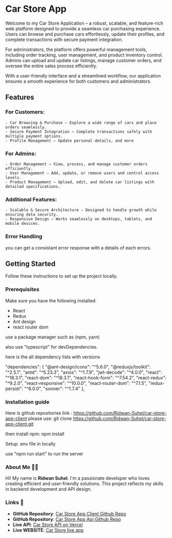 # Car Store App

Welcome to my Car Store Application – a robust, scalable, and feature-rich web platform designed to provide a seamless car purchasing experience. Users can browse and purchase cars effortlessly, update their profiles, and complete transactions with secure payment integration.

For administrators, the platform offers powerful management tools, including order tracking, user management, and product inventory control. Admins can upload and update car listings, manage customer orders, and oversee the entire sales process efficiently.

With a user-friendly interface and a streamlined workflow, our application ensures a smooth experience for both customers and administrators.

## Features 

### For Customers:
    - Car Browsing & Purchase – Explore a wide range of cars and place orders seamlessly.
    - Secure Payment Integration – Complete transactions safely with multiple payment options.
    - Profile Management – Update personal details, and more
### For Admins:
    - Order Management – View, process, and manage customer orders efficiently.
    - User Management – Add, update, or remove users and control access levels.
    - Product Management – Upload, edit, and delete car listings with detailed specifications.
### Additional Features:
    - Scalable & Secure Architecture – Designed to handle growth while ensuring data security.
    - Responsive Design – Works seamlessly on desktops, tablets, and mobile devices.

### Error Handling
you can get a consistant error response with a details of each errors.

## Getting Started
Follow these instructions to set up the project locally.

### Prerequisites
Make sure you have the following installed:

 - React
 - Redux
 - Ant design
 - react router dom

use a package manager such as (npm, yarn)

also use "typescript" for devDependencies. 

here is the all dependency lists with versions

"dependencies": {
    "@ant-design/icons": "^5.6.0",
    "@reduxjs/toolkit": "^2.5.1",
    "antd": "^5.23.3",
    "axios": "^1.7.9",
    "jwt-decode": "^4.0.0",
    "react": "^18.3.1",
    "react-dom": "^18.3.1",
    "react-hook-form": "^7.54.2",
    "react-redux": "^9.2.0",
    "react-responsive": "^10.0.0",
    "react-router-dom": "^7.1.5",
    "redux-persist": "^6.0.0",
    "sonner": "^1.7.4"
  },

### Installation guide

Here is github repositories link : https://github.com/Ridwan-Suhel/car-store-app-client
please use: git clone https://github.com/Ridwan-Suhel/car-store-app-client.git

then install npm: npm install

Setup .env file in locally  

use "npm run start" to run the server

### About Me 🙋‍♂️
Hi! My name is **Ridwan Suhel**. I'm a passionate developer who loves creating efficient and user-friendly solutions. This project reflects my skills in backend development and API design.

### Links 🔗
- **GitHub Repository**: [Car Store App Client Github Repo](https://github.com/Ridwan-Suhel/car-store-app-client)
- **GitHub Repository**: [Car Store App Api Github Repo](https://github.com/Ridwan-Suhel/car-store-api)
- **Live API**: [Car Store API on Vercel](https://car-store-api.vercel.app)
- **Live WEBSITE**: [Car Store live app](https://carnest-ashy.vercel.app)